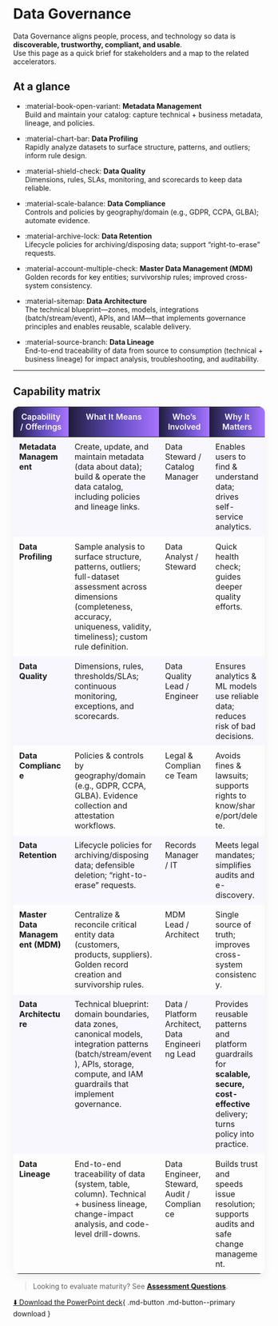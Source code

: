 # Data Governance

Data Governance aligns people, process, and technology so data is **discoverable, trustworthy, compliant, and usable**.  
Use this page as a quick brief for stakeholders and a map to the related accelerators.

## At a glance

<div class="grid cards" markdown>

- :material-book-open-variant: **Metadata Management**  
  Build and maintain your catalog: capture technical + business metadata, lineage, and policies.

- :material-chart-bar: **Data Profiling**  
  Rapidly analyze datasets to surface structure, patterns, and outliers; inform rule design.

- :material-shield-check: **Data Quality**  
  Dimensions, rules, SLAs, monitoring, and scorecards to keep data reliable.

- :material-scale-balance: **Data Compliance**  
  Controls and policies by geography/domain (e.g., GDPR, CCPA, GLBA); automate evidence.

- :material-archive-lock: **Data Retention**  
  Lifecycle policies for archiving/disposing data; support “right-to-erase” requests.

- :material-account-multiple-check: **Master Data Management (MDM)**  
  Golden records for key entities; survivorship rules; improved cross-system consistency.

- :material-sitemap: **Data Architecture**  
  The technical blueprint—zones, models, integrations (batch/stream/event), APIs, and IAM—that
  implements governance principles and enables reusable, scalable delivery.

- :material-source-branch: **Data Lineage**  
  End-to-end traceability of data from source to consumption (technical + business lineage) for
  impact analysis, troubleshooting, and auditability.

</div>

---

## Capability matrix

<!-- Scoped styling just for this table -->
<style>
:root {
  --cap-header-gradient: linear-gradient(
    90deg,
    rgba(12,10,43,.92) 0%,
    rgba(78,49,191,.85) 58%,
    rgba(123,44,255,.65) 100%
  );
}

.cap-table { font-size: .92rem; }
@media (max-width: 900px) { .cap-table { font-size: .88rem; } }

.cap-table table {
  width: 100%;
  table-layout: fixed;
  border-radius: 12px;
  overflow: hidden;
  box-shadow: 0 6px 18px rgba(0,0,0,.06);
}

.cap-table thead th {
  background: var(--cap-header-gradient);
  color: #fff;
  font-weight: 600;
}

.cap-table td,
.cap-table th {
  vertical-align: top;
  padding: .60rem .75rem;
}

.cap-table thead th:nth-child(1) { width: 22%; }
.cap-table thead th:nth-child(2) { width: 36%; }
.cap-table thead th:nth-child(3) { width: 20%; }
.cap-table thead th:nth-child(4) { width: 22%; }

.cap-table td { word-break: break-word; }
.cap-table tbody tr:nth-child(odd) td { background: rgba(112,84,255,.03); }
</style>

<div class="cap-table" markdown>

| Capability / Offerings | What It Means | Who’s Involved | Why It Matters |
|---|---|---|---|
| **Metadata Management** | Create, update, and maintain metadata (data about data); build & operate the data catalog, including policies and lineage links. | Data Steward / Catalog Manager | Enables users to find & understand data; drives self-service analytics. |
| **Data Profiling** | Sample analysis to surface structure, patterns, outliers; full-dataset assessment across dimensions (completeness, accuracy, uniqueness, validity, timeliness); custom rule definition. | Data Analyst / Steward | Quick health check; guides deeper quality efforts. |
| **Data Quality** | Dimensions, rules, thresholds/SLAs; continuous monitoring, exceptions, and scorecards. | Data Quality Lead / Engineer | Ensures analytics & ML models use reliable data; reduces risk of bad decisions. |
| **Data Compliance** | Policies & controls by geography/domain (e.g., GDPR, CCPA, GLBA). Evidence collection and attestation workflows. | Legal & Compliance Team | Avoids fines & lawsuits; supports rights to know/share/port/delete. |
| **Data Retention** | Lifecycle policies for archiving/disposing data; defensible deletion; “right-to-erase” requests. | Records Manager / IT | Meets legal mandates; simplifies audits and e-discovery. |
| **Master Data Management (MDM)** | Centralize & reconcile critical entity data (customers, products, suppliers). Golden record creation and survivorship rules. | MDM Lead / Architect | Single source of truth; improves cross-system consistency. |
| **Data Architecture** | Technical blueprint: domain boundaries, data zones, canonical models, integration patterns (batch/stream/event), APIs, storage, compute, and IAM guardrails that implement governance. | Data / Platform Architect, Data Engineering Lead | Provides reusable patterns and platform guardrails for **scalable, secure, cost-effective** delivery; turns policy into practice. |
| **Data Lineage** | End-to-end traceability of data (system, table, column). Technical + business lineage, change-impact analysis, and code-level drill-downs. | Data Engineer, Steward, Audit / Compliance | Builds trust and speeds issue resolution; supports audits and safe change management. |

</div>

> Looking to evaluate maturity? See **[Assessment Questions](assessment.md)**.

<!-- Inject a direct download link into the right-hand Table of contents -->
<script>
  function addDownloadToToc() {
    const tocList = document.querySelector('.md-nav--secondary .md-nav__list');
    if (!tocList || document.getElementById('toc-download-link')) return;

    const li = document.createElement('li');
    li.className = 'md-nav__item';

    const a = document.createElement('a');
    a.id = 'toc-download-link';
    a.className = 'md-nav__link';
    a.href = '../../_assets/data-governance-deck.pptx';  // docs/../_assets/data-governance-deck.pptx
    a.setAttribute('download', '');
    a.textContent = 'Download PPT deck';

    li.appendChild(a);
    tocList.appendChild(li);
  }

  // SPA-safe hook (Material); fallback to DOMContentLoaded if not present
  (window.document$ && window.document$.subscribe
    ? window.document$.subscribe(addDownloadToToc)
    : document.addEventListener('DOMContentLoaded', addDownloadToToc));
</script>

<style>
  /* Optional: emphasize the ToC link */
  #toc-download-link { font-weight: 600; }
  #toc-download-link::before { content: "⬇️ "; }
</style>

[⬇️ Download the PowerPoint deck](../_assets/data-governance-deck.pptx){ .md-button .md-button--primary download }